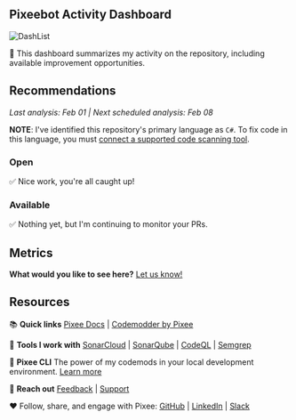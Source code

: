 ## Pixeebot Activity Dashboard
<img alt="DashList" src="https://docs.pixee.ai/img/pixee_dashlist.png">

👋 This dashboard summarizes my activity on the repository, including available improvement opportunities.

## Recommendations
_Last analysis: Feb 01 | Next scheduled analysis: Feb 08_

**NOTE**: I've identified this repository's primary language as `C#`. To fix code in this language, you must [connect a supported code scanning tool](https://docs.pixee.ai/code-scanning-tools/overview).

### Open

  ✅ Nice work, you're all caught up!

### Available

  ✅ Nothing yet, but I'm continuing to monitor your PRs.

## Metrics
**What would you like to see here?**  [Let us know!](https://tally.so/r/mYa4Y5)

## Resources

📚 **Quick links**
[Pixee Docs](https://docs.pixee.ai/) | [Codemodder by Pixee](https://codemodder.io/)

📱 **Tools I work with**
[SonarCloud](https://docs.pixee.ai/code-scanning-tools/sonar) | [SonarQube](https://docs.pixee.ai/code-scanning-tools/sonarqube) | [CodeQL](https://docs.pixee.ai/code-scanning-tools/codeql) | [Semgrep](https://docs.pixee.ai/code-scanning-tools/semgrep)

🚀 **Pixee CLI**
The power of my codemods in your local development environment. [Learn more](https://github.com/pixee/pixee-cli)

💬 **Reach out**
[Feedback](https://ask.pixee.ai/feedback) | [Support](mailto:help@pixee.ai)

❤️ Follow, share, and engage with Pixee: [GitHub](https://github.com/pixee) | [LinkedIn](https://www.linkedin.com/company/pixee/) | [Slack](https://pixee-community.slack.com/signup#/domain-signup)